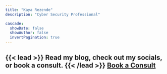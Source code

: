 ```yaml
---
title: "Kaya Rezende"
description: "Cyber Security Professional"

cascade:
  showDate: false
  showAuthor: false
  invertPagination: true
---
```


{{< lead >}}
Read my blog, check out my socials, or book a consult.
{{< /lead >}}
[Book a Consult](https://calendly.com/kayarezende-consult/30min)
---
